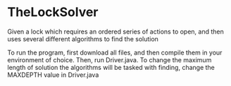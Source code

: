 # TheLockSolver
Given a lock which requires an ordered series of actions to open, and then uses several different algorithms to find the solution

To run the program, first download all files, and then compile them in your environment of choice. Then, run Driver.java. To change the maximum length of solution the algorithms will be tasked with finding, change the MAXDEPTH value in Driver.java
